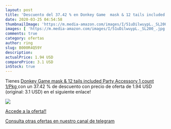```yaml
---
layout: post
title: 'Descuento del 37.42 % en Donkey Game  mask & 12 tails included  P'
date: 2020-03-25 04:54:58
thumbnailImage: 'https://m.media-amazon.com/images/I/51uDilwuypL._SL200_.jpg'
images: [ 'https://m.media-amazon.com/images/I/51uDilwuypL._SL200_.jpg' ]
comments: true
category: ofertas
author: ring
slug: B000R4Q59Y
description:
actualPrice: 1.94 USD
comparePrice: 3.1 USD
inStock: true
---
```


Tienes [Donkey Game  mask & 12 tails included  Party Accessory   1 count   1/Pkg ](https://www.amazon.com/dp/B000R4Q59Y/?tag=redken08-20) con un 37.42 % de descuento con precio de oferta de 1.94 USD (original: 3.1 USD) en el siguiente enlace!

[![](https://m.media-amazon.com/images/I/51uDilwuypL._SL200_.jpg)](https://www.amazon.com/dp/B000R4Q59Y/?tag=redken08-20)

[Accede a la oferta!!](https://www.amazon.com/dp/B000R4Q59Y/?tag=redken08-20)

[Consulta otras ofertas en nuestro canal de telegram](https://t.me/s/ofertas25)
